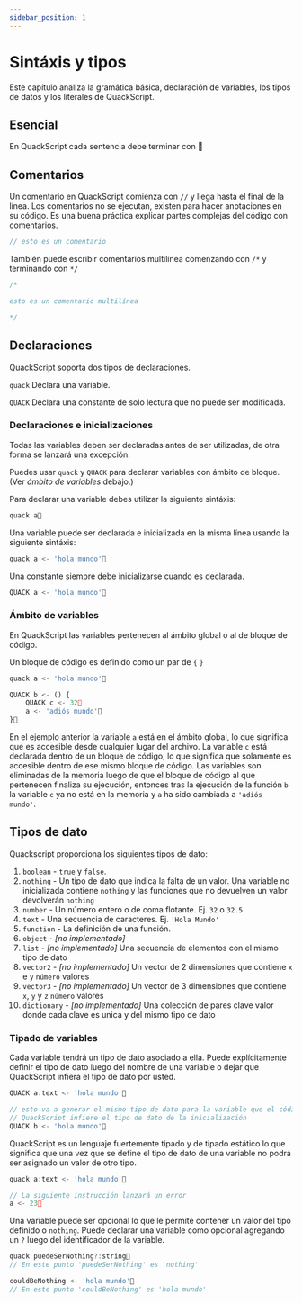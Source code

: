 ```yaml
---
sidebar_position: 1
---
```


# Sintáxis y tipos

Este capítulo analiza la gramática básica, declaración de variables, los tipos de datos y los literales de QuackScript.

## Esencial

En QuackScript cada sentencia debe terminar con 🦆

## Comentarios

Un comentario en QuackScript comienza con `//` y llega hasta el final de la línea.
Los comentarios no se ejecutan, existen para hacer anotaciones en su código. Es una buena práctica explicar partes complejas del código con comentarios.

```js
// esto es un comentario
```

También puede escribir comentarios multilínea comenzando con `/*` y terminando con `*/`

```js
/*

esto es un comentario multilínea

*/
```

## Declaraciones

QuackScript soporta dos tipos de declaraciones.

`quack` Declara una variable.

`QUACK` Declara una constante de solo lectura que no puede ser modificada.

### Declaraciones e inicializaciones

Todas las variables deben ser declaradas antes de ser utilizadas, de otra forma se lanzará una excepción.

Puedes usar `quack` y `QUACK` para declarar variables con ámbito de bloque. (Ver *ámbito de variables* debajo.)

Para declarar una variable debes utilizar la siguiente sintáxis:

```js
quack a🦆
```

Una variable puede ser declarada e inicializada en la misma línea usando la siguiente sintáxis:

```js
quack a <- 'hola mundo'🦆
```

Una constante siempre debe inicializarse cuando es declarada.
```js
QUACK a <- 'hola mundo'🦆
```

### Ámbito de variables

En QuackScript las variables pertenecen al ámbito global o al de bloque de código.
 
Un bloque de código es definido como un par de `{` `}`

```js
quack a <- 'hola mundo'🦆

QUACK b <- () {
    QUACK c <- 32🦆
    a <- 'adiós mundo'🦆
}🦆
```

En el ejemplo anterior la variable `a` está en el ámbito global, lo que significa que es accesible desde cualquier lugar del archivo. La variable `c` está declarada dentro de un bloque de código, lo que significa que solamente es accesible dentro de ese mismo bloque de código. Las variables son eliminadas de la memoria luego de que el bloque de código al que pertenecen finaliza su ejecución, entonces tras la ejecución de la función `b` la variable `c` ya no está en la memoria y `a` ha sido cambiada a `'adiós mundo'`.

## Tipos de dato

Quackscript proporciona los siguientes tipos de dato:

1. `boolean` - `true` y `false`.
1. `nothing` - Un tipo de dato que indica la falta de un valor. Una variable no inicializada contiene `nothing` y las funciones que no devuelven un valor devolverán `nothing`
1. `number` - Un número entero o de coma flotante. Ej. `32` o `32.5`
1. `text` - Una secuencia de caracteres. Ej. `'Hola Mundo'`
1. `function` - La definición de una función.
1. `object` - *[no implementado]*
1. `list` - *[no implementado]* Una secuencia de elementos con el mismo tipo de dato
1. `vector2` - *[no implementado]* Un vector de 2 dimensiones que contiene `x` e `y` `número` valores
1. `vector3` - *[no implementado]* Un vector de 3 dimensiones que contiene `x`, `y` y `z` `número` valores
1. `dictionary` - *[no implementado]* Una colección de pares clave valor donde cada clave es unica y del mismo tipo de dato

### Tipado de variables

Cada variable tendrá un tipo de dato asociado a ella. Puede explícitamente definir el tipo de dato luego del nombre de una variable o dejar que QuackScript infiera el tipo de dato por usted.

```js
QUACK a:text <- 'hola mundo'🦆

// esto va a generar el mismo tipo de dato para la variable que el código de abajo
// QuackScript infiere el tipo de dato de la inicialización
QUACK b <- 'hola mundo'🦆
```

QuackScript es un lenguaje fuertemente tipado y de tipado estático lo que significa que una vez que se define el tipo de dato de una variable no podrá ser asignado un valor de otro tipo.

```js
quack a:text <- 'hola mundo'🦆

// La siguiente instrucción lanzará un error
a <- 23🦆
```

Una variable puede ser opcional lo que le permite contener un valor del tipo definido o `nothing`. Puede declarar una variable como opcional agregando un `?` luego del identificador de la variable.
```js
quack puedeSerNothing?:string🦆
// En este punto 'puedeSerNothing' es 'nothing'

couldBeNothing <- 'hola mundo'🦆
// En este punto 'couldBeNothing' es 'hola mundo'
```